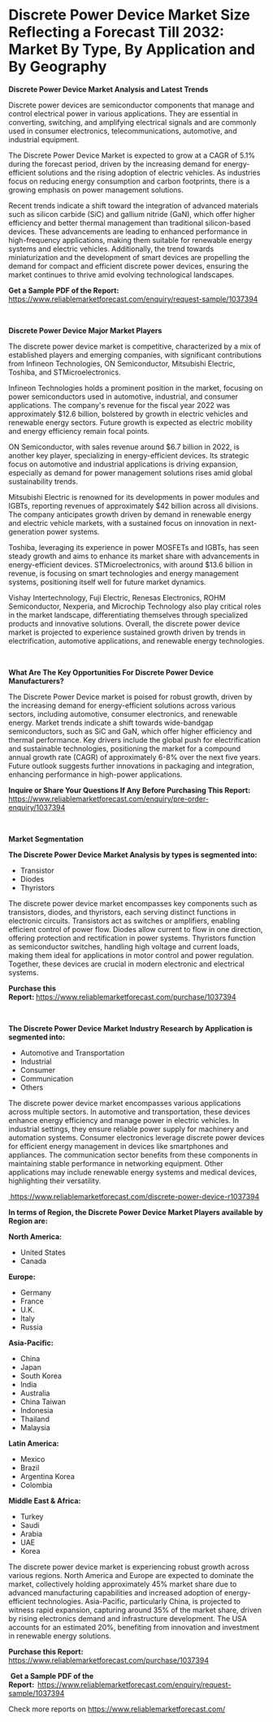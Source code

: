 <p><h1>Discrete Power Device Market Size Reflecting a Forecast Till 2032: Market By Type, By Application and By Geography</h1></p><p><strong>Discrete Power Device Market Analysis and Latest Trends</strong></p>
<p><p>Discrete power devices are semiconductor components that manage and control electrical power in various applications. They are essential in converting, switching, and amplifying electrical signals and are commonly used in consumer electronics, telecommunications, automotive, and industrial equipment. </p><p>The Discrete Power Device Market is expected to grow at a CAGR of 5.1% during the forecast period, driven by the increasing demand for energy-efficient solutions and the rising adoption of electric vehicles. As industries focus on reducing energy consumption and carbon footprints, there is a growing emphasis on power management solutions.</p><p>Recent trends indicate a shift toward the integration of advanced materials such as silicon carbide (SiC) and gallium nitride (GaN), which offer higher efficiency and better thermal management than traditional silicon-based devices. These advancements are leading to enhanced performance in high-frequency applications, making them suitable for renewable energy systems and electric vehicles. Additionally, the trend towards miniaturization and the development of smart devices are propelling the demand for compact and efficient discrete power devices, ensuring the market continues to thrive amid evolving technological landscapes.</p></p>
<p><strong>Get a Sample PDF of the Report:&nbsp;</strong> <a href="https://www.reliablemarketforecast.com/enquiry/request-sample/1037394?utm_campaign=3089&utm_medium=2&utm_source=Github&utm_content=ia&utm_term=06042025&utm_id=discrete-power-device">https://www.reliablemarketforecast.com/enquiry/request-sample/1037394</a></p>
<p>&nbsp;</p>
<p><strong>Discrete Power Device Major Market Players</strong></p>
<p><p>The discrete power device market is competitive, characterized by a mix of established players and emerging companies, with significant contributions from Infineon Technologies, ON Semiconductor, Mitsubishi Electric, Toshiba, and STMicroelectronics. </p><p>Infineon Technologies holds a prominent position in the market, focusing on power semiconductors used in automotive, industrial, and consumer applications. The company's revenue for the fiscal year 2022 was approximately $12.6 billion, bolstered by growth in electric vehicles and renewable energy sectors. Future growth is expected as electric mobility and energy efficiency remain focal points.</p><p>ON Semiconductor, with sales revenue around $6.7 billion in 2022, is another key player, specializing in energy-efficient devices. Its strategic focus on automotive and industrial applications is driving expansion, especially as demand for power management solutions rises amid global sustainability trends.</p><p>Mitsubishi Electric is renowned for its developments in power modules and IGBTs, reporting revenues of approximately $42 billion across all divisions. The company anticipates growth driven by demand in renewable energy and electric vehicle markets, with a sustained focus on innovation in next-generation power systems.</p><p>Toshiba, leveraging its experience in power MOSFETs and IGBTs, has seen steady growth and aims to enhance its market share with advancements in energy-efficient devices. STMicroelectronics, with around $13.6 billion in revenue, is focusing on smart technologies and energy management systems, positioning itself well for future market dynamics.</p><p>Vishay Intertechnology, Fuji Electric, Renesas Electronics, ROHM Semiconductor, Nexperia, and Microchip Technology also play critical roles in the market landscape, differentiating themselves through specialized products and innovative solutions. Overall, the discrete power device market is projected to experience sustained growth driven by trends in electrification, automotive applications, and renewable energy technologies.</p></p>
<p>&nbsp;</p>
<p><strong>What Are The Key Opportunities For Discrete Power Device Manufacturers?</strong></p>
<p><p>The Discrete Power Device market is poised for robust growth, driven by the increasing demand for energy-efficient solutions across various sectors, including automotive, consumer electronics, and renewable energy. Market trends indicate a shift towards wide-bandgap semiconductors, such as SiC and GaN, which offer higher efficiency and thermal performance. Key drivers include the global push for electrification and sustainable technologies, positioning the market for a compound annual growth rate (CAGR) of approximately 6-8% over the next five years. Future outlook suggests further innovations in packaging and integration, enhancing performance in high-power applications.</p></p>
<p><strong>Inquire or Share Your Questions If Any Before Purchasing This Report:</strong> <a href="https://www.reliablemarketforecast.com/enquiry/pre-order-enquiry/1037394?utm_campaign=3089&utm_medium=2&utm_source=Github&utm_content=ia&utm_term=06042025&utm_id=discrete-power-device">https://www.reliablemarketforecast.com/enquiry/pre-order-enquiry/1037394</a></p>
<p>&nbsp;</p>
<p><strong>Market Segmentation</strong></p>
<p><strong>The Discrete Power Device Market Analysis by types is segmented into:</strong></p>
<p><ul><li>Transistor</li><li>Diodes</li><li>Thyristors</li></ul></p>
<p><p>The discrete power device market encompasses key components such as transistors, diodes, and thyristors, each serving distinct functions in electronic circuits. Transistors act as switches or amplifiers, enabling efficient control of power flow. Diodes allow current to flow in one direction, offering protection and rectification in power systems. Thyristors function as semiconductor switches, handling high voltage and current loads, making them ideal for applications in motor control and power regulation. Together, these devices are crucial in modern electronic and electrical systems.</p></p>
<p><strong>Purchase this Report:&nbsp;</strong><a href="https://www.reliablemarketforecast.com/purchase/1037394?utm_campaign=3089&utm_medium=2&utm_source=Github&utm_content=ia&utm_term=06042025&utm_id=discrete-power-device">https://www.reliablemarketforecast.com/purchase/1037394</a></p>
<p>&nbsp;</p>
<p><strong>The Discrete Power Device Market Industry Research by Application is segmented into:</strong></p>
<p><ul><li>Automotive and Transportation</li><li>Industrial</li><li>Consumer</li><li>Communication</li><li>Others</li></ul></p>
<p><p>The discrete power device market encompasses various applications across multiple sectors. In automotive and transportation, these devices enhance energy efficiency and manage power in electric vehicles. In industrial settings, they ensure reliable power supply for machinery and automation systems. Consumer electronics leverage discrete power devices for efficient energy management in devices like smartphones and appliances. The communication sector benefits from these components in maintaining stable performance in networking equipment. Other applications may include renewable energy systems and medical devices, highlighting their versatility.</p></p>
<p><a href="https://www.reliablemarketforecast.com/discrete-power-device-r1037394?utm_campaign=3089&utm_medium=2&utm_source=Github&utm_content=ia&utm_term=06042025&utm_id=discrete-power-device">&nbsp;https://www.reliablemarketforecast.com/discrete-power-device-r1037394</a></p>
<p><strong>In terms of Region, the Discrete Power Device Market Players available by Region are:</strong></p>
<p>
    <p> <strong> North America: </strong>
        <ul>
            <li>United States</li>
            <li>Canada</li>
        </ul>
        </p> 
    <p> <strong> Europe: </strong>
        <ul>
            <li>Germany</li>
            <li>France</li>
            <li>U.K.</li>
            <li>Italy</li>
            <li>Russia</li>
        </ul>
        </p> 
    <p> <strong> Asia-Pacific: </strong>
        <ul>
            <li>China</li>
            <li>Japan</li>
            <li>South Korea</li>
            <li>India</li>
            <li>Australia</li>
            <li>China Taiwan</li>
            <li>Indonesia</li>
            <li>Thailand</li>
            <li>Malaysia</li>
        </ul>
        </p> 
    <p> <strong> Latin America: </strong>
        <ul>
            <li>Mexico</li>
            <li>Brazil</li>
            <li>Argentina Korea</li>
            <li>Colombia</li>
        </ul>
        </p> 
    <p> <strong> Middle East & Africa: </strong>
        <ul>
            <li>Turkey</li>
            <li>Saudi</li>
            <li>Arabia</li>
            <li>UAE</li>
            <li>Korea</li>
        </ul>
    </p>
    </p>
<p><p>The discrete power device market is experiencing robust growth across various regions. North America and Europe are expected to dominate the market, collectively holding approximately 45% market share due to advanced manufacturing capabilities and increased adoption of energy-efficient technologies. Asia-Pacific, particularly China, is projected to witness rapid expansion, capturing around 35% of the market share, driven by rising electronics demand and infrastructure development. The USA accounts for an estimated 20%, benefiting from innovation and investment in renewable energy solutions.</p></p>
<p><strong>Purchase this Report: </strong><a href="https://www.reliablemarketforecast.com/purchase/1037394?utm_campaign=3089&utm_medium=2&utm_source=Github&utm_content=ia&utm_term=06042025&utm_id=discrete-power-device">https://www.reliablemarketforecast.com/purchase/1037394</a></p>
<p>&nbsp;<strong>Get a Sample PDF of the Report:&nbsp;&nbsp;</strong><a href="https://www.reliablemarketforecast.com/enquiry/request-sample/1037394?utm_campaign=3089&utm_medium=2&utm_source=Github&utm_content=ia&utm_term=06042025&utm_id=discrete-power-device">https://www.reliablemarketforecast.com/enquiry/request-sample/1037394</a></p>
<p><strong></strong></p>
<p>Check more reports on <a href="https://www.reliablemarketforecast.com/?utm_campaign=3089&utm_medium=2&utm_source=Github&utm_content=ia&utm_term=06042025&utm_id=discrete-power-device">https://www.reliablemarketforecast.com/</a></p>
